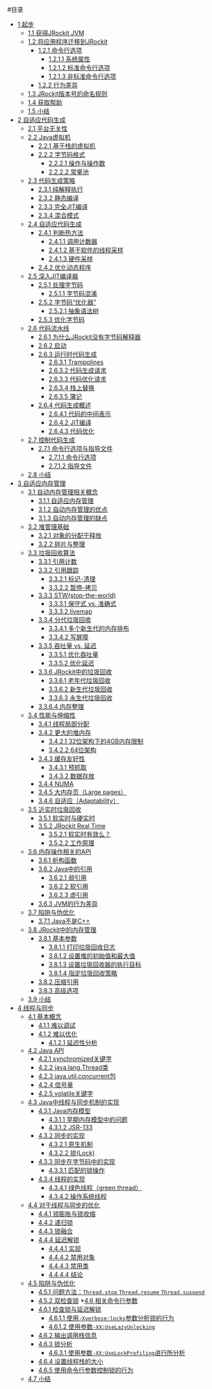 #目录

* [1 起步][1]
    * [1.1 获得JRockit JVM][2]
    * [1.2 将应用程序迁移到JRockit][3]
        * [1.2.1 命令行选项][4]
            * [1.2.1.1 系统属性][5]
            * [1.2.1.2 标准命令行选项][6]
            * [1.2.1.3 非标准命令行选项][7]
        * [1.2.2 行为差异][8]
    * [1.3 JRockit版本号的命名规则][9]
    * [1.4 获取帮助][10]
    * [1.5 小结][11]
* [2 自适应代码生成][12]
    * [2.1 平台无关性][13]
    * [2.2 Java虚拟机][14]
        * [2.2.1 基于栈的虚拟机][15]
        * [2.2.2 字节码格式][16]
            * [2.2.2.1 操作与操作数][17]
            * [2.2.2.2 常量池][18]
    * [2.3 代码生成策略][19]
        * [2.3.1 纯解释执行][20]
        * [2.3.2 静态编译][21]
        * [2.3.3 完全JIT编译][22]
        * [2.3.4 混合模式][23]
    * [2.4 自适应代码生成][24]
        * [2.4.1 判断热方法][25]
            * [2.4.1.1 调用计数器][26]
            * [2.4.1.2 基于软件的线程采样][27]
            * [2.4.1.3 硬件采样][28]
        * [2.4.2 优化动态程序][29]
    * [2.5 深入JIT编译器][30]
        * [2.5.1 处理字节码][31]
            * [2.5.1.1 字节码混淆][32]
        * [2.5.2 字节码“优化器”][33]
            * [2.5.2.1 抽象语法树][34]
        * [2.5.3 优化字节码][35]
    * [2.6 代码流水线][36]
        * [2.6.1 为什么JRockit没有字节码解释器][37]
        * [2.6.2 启动][38]
        * [2.6.3 运行时代码生成][39]
            * [2.6.3.1 Trampolines][40]
            * [2.6.3.2 代码生成请求][41]
            * [2.6.3.3 代码优化请求][42]
            * [2.6.3.4 栈上替换][43]
            * [2.6.3.5 簿记][44]
        * [2.6.4 代码生成概述][45]
            * [2.6.4.1 代码的中间表示][46]
            * [2.6.4.2 JIT编译][47]
            * [2.6.4.3 代码优化][48]
    * [2.7 控制代码生成][49]
        * [2.7.1 命令行选项与指导文件][50]
            * [2.7.1.1 命令行选项][51]
            * [2.7.1.2 指导文件][52]
    * [2.8 小结][53]
* [3 自适应内存管理][54]
    * [3.1 自动内存管理相关概念][55]
        * [3.1.1 自适应内存管理][56]
        * [3.1.2 自动内存管理的优点][57]
        * [3.1.3 自动内存管理的缺点][58]
    * [3.2 堆管理基础][59]
        * [3.2.1 对象的分配于释放][60]
        * [3.2.2 碎片与整理][61]
    * [3.3 垃圾回收算法][62]
        * [3.3.1 引用计数][63]
        * [3.3.2 引用跟踪][64]
            * [3.3.2.1 标记-清理][65]
            * [3.3.2.2 暂停-拷贝][66]
        * [3.3.3 STW(stop-the-world)][67]
            * [3.3.3.1 保守式 vs. 准确式][68]
            * [3.3.3.2 livemap][69]
        * [3.3.4 分代垃圾回收][70]
            * [3.3.4.1 多个新生代的内存排布][71]
            * [3.3.4.2 写屏障][72]
        * [3.3.5 吞吐量 vs. 延迟][73]
            * [3.3.5.1 优化吞吐量][74]
            * [3.3.5.2 优化延迟][75]
        * [3.3.6 JRockit中的垃圾回收][76]
            * [3.3.6.1 老年代垃圾回收][77]
            * [3.3.6.2 新生代垃圾回收][78]
            * [3.3.6.3 永生代垃圾回收][79]
        * [3.3.6.4 内存整理][80]
    * [3.4 性能与伸缩性][81]
        * [3.4.1 线程局部分配][82]
        * [3.4.2 更大的堆内存][83]
            * [3.4.2.1 32位架构下的4GB内存限制][84]
            * [3.4.2.2 64位架构][85]
        * [3.4.3 缓存友好性][86]
            * [3.4.3.1 预抓取][87]
            * [3.4.3.2 数据存放][88]
        * [3.4.4 NUMA][89]
        * [3.4.5 大内存页（Large pages）][90]
        * [3.4.6 自适应（Adaptability）][91]
    * [3.5 近实时垃圾回收][92]
        * [3.5.1 软实时与硬实时][93]
        * [3.5.2 JRockit Real Time][94]
            * [3.5.2.1 软实时有效么？][95]
            * [3.5.2.2 工作原理][96]
    * [3.6 内存操作相关的API][97]
        * [3.6.1 析构函数][98]
        * [3.6.2 Java中的引用][99]
            * [3.6.2.1 弱引用][100]
            * [3.6.2.2 软引用][101]
            * [3.6.2.3 虚引用][102]
        * [3.6.3 JVM的行为差异][103]
    * [3.7 陷阱与伪优化][104]
        * [3.7.1 Java不是C++][105]
    * [3.8 JRockit中的内存管理][106]
        * [3.8.1 基本参数][107]
           * [3.8.1.1 打印垃圾回收日志][108]
           * [3.8.1.2 设置堆的初始值和最大值][109]
           * [3.8.1.3 设置垃圾回收器的执行目标][110]
           * [3.8.1.4 指定垃圾回收策略][111]
        * [3.8.2 压缩引用][112]
        * [3.8.3 高级选项][113]
    * [3.9 小结][114]
* [4 线程与同步][115]
    * [4.1 基本概念][116]
        * [4.1.1 难以调试][117]
        * [4.1.2 难以优化][118]
            * [4.1.2.1 延迟性分析][119]
    * [4.2 Java API][120]
        * [4.2.1 synchromized关键字][121]
        * [4.2.2 java.lang.Thread类][122]
        * [4.2.3 java.util.concurrent包][123]
        * [4.2.4 信号量][124]
        * [4.2.5 volatile关键字][125]
    * [4.3 Java中线程与同步机制的实现][126]
        * [4.3.1 Java内存模型][127]
            * [4.3.1.1 早期内存模型中的问题][128]
            * [4.3.1.2 JSR-133][129]
        * [4.3.2 同步的实现][130]
            * [4.3.2.1 原生机制][131]
            * [4.3.2.2 锁(Lock)][132]
        * [4.3.3 同步在字节码中的实现][133]
            * [4.3.3.1 匹配的锁操作][134]
        * [4.3.4 线程的实现][135]
            * [4.3.4.1 绿色线程（green thread）][136]
            * [4.3.4.2 操作系统线程][137]
    * [4.4 对于线程与同步的优化][138]
        * [4.4.1 锁膨胀与锁收缩][139]
        * [4.4.2 递归锁][140]
        * [4.4.3 锁融合][141]
        * [4.4.4 延迟解锁][142]
            * [4.4.4.1 实现][143]
            * [4.4.4.2 禁用对象][144]
            * [4.4.4.3 禁用类][145]
            * [4.4.4.4 结论][146]
    * [4.5 陷阱与伪优化][147]
        * [4.5.1 问题方法：`Thread.stop` `Thread.resume` `Thread.suspend`][148]
        * [4.5.2 双检查锁][149]
    *[4.6 相关命令行参数][150]
        * [4.6.1 检查锁与延迟解锁][151]
            * [4.6.1.1 使用`-Xverbose:locks`参数分析锁的行为][152]
            * [4.6.1.2 使用参数`-XX:UseLazyUnlocking`][153]
        * [4.6.2 输出调用栈信息][154]
        * [4.6.3 锁分析][155]
            * [4.6.3.1 使用参数`-XX:UseLockProfiling`进行所分析][156]
        * [4.6.4 设置线程栈的大小][157]
        * [4.6.5 使用命令行参数控制锁的行为][158]
    * [4.7 小结][159]




[1]:    ./chap1/1.md                      "1 起步"
[2]:    ./chap1/1.1.md                    "1.1 获得JRockit JVM"
[3]:    ./chap1/1.2.md                    "1.2 将应用程序迁移到JRockit"
[4]:    ./chap1/1.2.md#1.2.1              "1.2.1 命令行选项"
[5]:    ./chap1/1.2.md#1.2.1.1            "1.2.1.1 系统属性"
[6]:    ./chap1/1.2.md#1.2.1.2            "1.2.1.2 标准命令行选项"
[7]:    ./chap1/1.2.md#1.2.1.3            "1.2.1.3 非标准命令行选项"
[8]:    ./chap1/1.2.md#1.2.2              "1.2.2 行为差异"
[9]:    ./chap1/1.3.md                    "1.3 JRockit版本号的命名规则"
[10]:   ./chap1/1.4.md                    "1.4 获取帮助"
[11]:   ./chap1/1.5.md                    "1.5 小结"
[12]:   ./chap2/2.md                      "2 自适应代码生成"
[13]:   ./chap2/2.1.md                    "2.1 平台独立性"
[14]:   ./chap2/2.2.md                    "2.2 Java虚拟机"
[15]:   ./chap2/2.2.md#2.2.1              "2.2.1 基于栈的虚拟机"
[16]:   ./chap2/2.2.md#2.2.2              "2.2.2 字节码格式"
[17]:   ./chap2/2.2.md#2.2.2.1            "2.2.2.1 操作与操作数"
[18]:   ./chap2/2.2.md#2.2.2.2            "2.2.2.2 常量池"
[19]:   ./chap2/2.3.md                    "2.3 代码生成策略"
[20]:   ./chap2/2.3.md#2.3.1              "2.3.1 纯解释执行"
[21]:   ./chap2/2.3.md#2.3.2              "2.3.2 静态编译"
[22]:   ./chap2/2.3.md#2.3.3              "2.3.3 完全静态编译"
[23]:   ./chap2/2.3.md#2.3.4              "2.3.4 混合模式"
[24]:   ./chap2/2.4.md                    "2.4 自适应代码生成"
[25]:   ./chap2/2.4.md#2.4.1              "2.4.1 判断热方法"
[26]:   ./chap2/2.4.md#2.4.1.1            "2.4.1.1 调用计数器"
[27]:   ./chap2/2.4.md#2.4.1.2            "2.4.1.2 基于软件的线程采样"
[28]:   ./chap2/2.4.md#2.4.1.3            "2.4.1.3 硬件采样"
[29]:   ./chap2/2.4.md#2.4.2              "2.4.2 优化动态程序"
[30]:   ./chap2/2.5.md                    "2.5 深入JIT编译器"
[31]:   ./chap2/2.5.md#2.5.1              "2.5.1 处理字节码"
[32]:   ./chap2/2.5.md#2.5.1.1            "2.5.1.1 字节码混淆"
[33]:   ./chap2/2.5.md#2.5.2              "2.5.2 字节码“优化器”"
[34]:   ./chap2/2.5.md#2.5.2.1            "2.5.2.1 抽象语法树"
[35]:   ./chap2/2.5.md#2.5.3              "2.5.3 优化字节码"
[36]:   ./chap2/2.6.md                    "2.6 代码流水线"
[37]:   ./chap2/2.6.md#2.6.1              "2.6.1 为什么JRockit没有字节码解释器"
[38]:   ./chap2/2.6.md#2.6.2              "2.6.2 启动"
[39]:   ./chap2/2.6.md#2.6.3              "2.6.3 运行时代码生成"
[40]:   ./chap2/2.6.md#2.6.3.1            "2.6.3.1 Trampolines"
[41]:   ./chap2/2.6.md#2.6.3.2            "2.6.3.2 代码生成请求"
[42]:   ./chap2/2.6.md#2.6.3.3            "2.6.3.3 代码优化请求"
[43]:   ./chap2/2.6.md#2.6.3.4            "2.6.3.4 栈上替换"
[44]:   ./chap2/2.6.md#2.6.3.5            "2.6.3.5 簿记"
[45]:   ./chap2/2.6.md#2.6.4              "2.6.4 代码生成概述"
[46]:   ./chap2/2.6.md#2.6.4.1            "2.6.4.1 代码的中间表示"
[47]:   ./chap2/2.6.md#2.6.4.2            "2.6.4.2 JIT编译"
[48]:   ./chap2/2.6.md#2.6.4.3            "2.6.4.3 代码优化"
[49]:   ./chap2/2.7.md                    "2.7 控制代码生成"
[50]:   ./chap2/2.7.md#2.7.1              "2.7.1 命令行选项与指导文件"
[51]:   ./chap2/2.7.md#2.7.1.1            "2.7.1.1 命令行选项"
[52]:   ./chap2/2.7.md#2.7.1.2            "2.7.1.2 指导文件"
[53]:   ./chap2/2.8.md                    "2.8 小结"
[54]:   ./chap3/3.md                      "3 自适应内存管理"
[55]:   ./chap3/3.1.md                    "3.1 自动内存管理相关概念"
[56]:   ./chap3/3.1.md#3.1.1              "3.1.1 自适应内存管理"
[57]:   ./chap3/3.1.md#3.1.2              "3.1.2 自适应内存管理的优点"
[58]:   ./chap3/3.1.md#3.1.3              "3.1.3 自适应内存管理的缺点"
[59]:   ./chap3/3.2.md                    "3.2 堆管理基础"
[60]:   ./chap3/3.2.md#3.2.1              "3.2.1 对象的分配于释放"
[61]:   ./chap3/3.2.md#3.2.2              "3.2.2 碎片与整理"
[62]:   ./chap3/3.3.md                    "3.3 垃圾回收算法"
[63]:   ./chap3/3.3.md#3.3.1              "3.3.1 引用计数"
[64]:   ./chap3/3.3.md#3.3.2              "3.3.2 引用跟踪"
[65]:   ./chap3/3.3.md#3.3.2.1            "3.3.2.1 标记-清理"
[66]:   ./chap3/3.3.md#3.3.2.2            "3.3.2.2 暂停-拷贝"
[67]:   ./chap3/3.3.md#3.3.3              "3.3.3 STW(stop-the-world)"
[68]:   ./chap3/3.3.md#3.3.3.1            "3.3.3.1 保守式 vs. 准确式"
[69]:   ./chap3/3.3.md#3.3.3.2            "3.3.3.2 livemap"
[70]:   ./chap3/3.3.md#3.3.4              "3.3.4 分代垃圾回收"
[71]:   ./chap3/3.3.md#3.3.4.1            "3.3.4.1 多个新生代的内存排布"
[72]:   ./chap3/3.3.md#3.3.4.2            "3.3.4.2 写屏障"
[73]:   ./chap3/3.3.md#3.3.5              "3.3.5 吞吐量 vs. 延迟"
[74]:   ./chap3/3.3.md#3.3.5.1            "3.3.5.1 优化吞吐量"
[75]:   ./chap3/3.3.md#3.3.5.2            "3.3.5.2 优化延迟"
[76]:   ./chap3/3.3.md#3.3.6              "3.3.6 JRockit中的垃圾回收"
[77]:   ./chap3/3.3.md#3.3.6.1            "3.3.6.1 老年代垃圾回收"
[78]:   ./chap3/3.3.md#3.3.6.2            "3.3.6.2 新生代垃圾回收"
[79]:   ./chap3/3.3.md#3.3.6.3            "3.3.6.3 永生代垃圾回收"
[80]:   ./chap3/3.3.md#3.3.6.4            "3.3.6.4 内存整理"
[81]:   ./chap3/3.4.md                    "3.4 性能与伸缩性"
[82]:   ./chap3/3.4.md#3.4.1              "3.4.1 线程局部分配"
[83]:   ./chap3/3.4.md#3.4.2              "3.4.2 更大的堆内存"
[84]:   ./chap3/3.4.md#3.4.2.1            "3.4.2.1 32位架构下的4GB内存限制"
[85]:   ./chap3/3.4.md#3.4.2.2            "3.4.2.2 64位架构"
[86]:   ./chap3/3.4.md#3.4.3              "3.4.3 缓存友好性"
[87]:   ./chap3/3.4.md#3.4.3.1            "3.4.3.1 预抓取"
[88]:   ./chap3/3.4.md#3.4.3.2            "3.4.3.2 数据存放"
[89]:   ./chap3/3.4.md#3.4.4              "3.4.4 NUMA"
[90]:   ./chap3/3.4.md#3.4.5              "3.4.5 大内存页（Large pages）"
[91]:   ./chap3/3.4.md#3.4.6              "3.4.6 自适应（Adaptability）"
[92]:   ./chap3/3.5.md                    "3.5 近实时垃圾回收"
[93]:   ./chap3/3.5.md#3.5.1              "3.5.1 软实时与硬实时"
[94]:   ./chap3/3.5.md#3.5.2              "3.5.2 JRockit Real Time"
[95]:   ./chap3/3.5.md#3.5.2.1            "3.5.2.1 软实时有效么？"
[96]:   ./chap3/3.5.md#3.5.2.2            "3.5.2.2 工作原理"
[97]:   ./chap3/3.6.md                    "3.6 内存操作相关的API"
[98]:   ./chap3/3.6.md#3.6.1              "3.6.1 析构函数"
[99]:   ./chap3/3.6.md#3.6.2              "3.6.2 Java中的引用"
[100]:  ./chap3/3.6.md#3.6.2.1            "3.6.2.1 弱引用"
[101]:  ./chap3/3.6.md#3.6.2.2            "3.6.2.2 软引用"
[102]:  ./chap3/3.6.md#3.6.2.3            "3.6.2.3 虚引用"
[103]:  ./chap3/3.6.md#3.6.3              "3.6.3 JVM的行为差异"
[104]:  ./chap3/3.7.md                    "3.7 陷阱与伪优化"
[105]:  ./chap3/3.7.md#3.7.1              "3.7.1 Java不是C++"
[106]:  ./chap3/3.8.md                    "3.8 JRockit中的内存管理"
[107]:  ./chap3/3.8.md#3.8.1              "3.8.1 基本参数"
[108]:  ./chap3/3.8.md#3.8.1.1            "3.8.1.1 打印垃圾回收日志"
[109]:  ./chap3/3.8.md#3.8.1.2            "3.8.1.2 设置堆的初始值和最大值"
[110]:  ./chap3/3.8.md#3.8.1.3            "3.8.1.3 设置垃圾回收器的执行目标"
[111]:  ./chap3/3.8.md#3.8.1.4            "3.8.1.4 指定垃圾回收策略"
[112]:  ./chap3/3.8.md#3.8.2              "3.8.2 压缩引用"
[113]:  ./chap3/3.8.md#3.8.3              "3.8.3 高级选项"
[114]:  ./chap3/3.9.md                    "3.9 小结"
[115]:  ./chap4/4.md                      "4 线程与同步"
[116]:  ./chap4/4.1.md                    "4.1 基本概念"
[117]:  ./cgap4/4.1.md#4.1.1              "4.1.1 难以调试"
[118]:  ./chap4/4.1.md#4.1.2              "4.1.2 难以优化"
[119]:  ./chap4/4.1.md#4.1.2.1            "4.1.2.1 延迟分析"
[120]:  ./chap4/4.2.md                    "4.2 Java API"
[121]:  ./chap4/4.2.md#4.2.1              "4.2.1 synchronized关键字"
[122]:  ./chap4/4.2.md#4.2.2              "4.2.2 java.lang.Thread类"
[123]:  ./chap4/4.2.md#4.2.3              "4.2.3 java.util.concurrent包"
[124]:  ./chap4/4.2.md#4.2.4              "4.2.4 信号量"
[125]:  ./chap4/4.2.md#4.2.5              "4.2.5 volatile关键字"
[126]:  ./chap4/4.3.md                    "4.3 Java中线程与同步机制的实现"
[127]:  ./chap4/4.3.md#4.3.1              "4.3.1 Java内存模型"
[128]:  ./chap4/4.3.md#4.3.1.1            "4.3.1.1 早期内存模型中的问题"
[129]:  ./chap4/4.3.md#4.3.1.2            "4.3.1.2 JSR-133"
[130]:  ./chap4/4.3.md#4.3.2              "4.3.2 同步的实现"
[131]:  ./chap4/4.3.md#4.3.2.1            "4.3.2.1 原生机制"
[132]:  ./chap4/4.3.md#4.3.2.2            "4.3.2.2 锁(Lock)"
[133]:  ./chap4/4.3.md#4.3.3              "4.3.3 同步在字节码中的实现"
[134]:  ./chap4/4.3.md#4.3.3.1            "4.3.3.1 匹配的锁操作"
[135]:  ./chap4/4.3.md#4.3.4              "4.3.4 线程的实现"
[136]:  ./chap4/4.3.md#4.3.4.1            "4.3.4.1 绿色线程（green thread）"
[137]:  ./chap4/4.3.md#4.3.4.2            "4.3.4.2 操作系统线程"
[138]:  ./chap4/4.4.md                    "4.4 对于线程与同步的优化"
[139]:  ./chap4/4.4.md#4.4.1              "4.4.1 锁膨胀与锁收缩"
[140]:  ./chap4/4.4.md#4.4.2              "4.4.2 递归锁"
[141]:  ./chap4/4.4.md#4.4.3              "4.4.3 锁融合"
[142]:  ./chap4/4.4.md#4.4.4              "4.4.4 延迟解锁"
[143]:  ./chap4/4.4.md#4.4.4.1            "4.4.4.1 实现"
[144]:  ./chap4/4.4.md#4.4.4.2            "4.4.4.2 禁用对象"
[145]:  ./chap4/4.4.md#4.4.4.3            "4.4.4.3 禁用类"
[146]:  ./chap4/4.4.md#4.4.4.4            "4.4.4.4 结论"
[147]:  ./chap4/4.5.md                    "4.5 陷阱与伪优化"
[148]:  ./chap4/4.5.md#4.5.1              "4.5.1 问题方法：`Thread.stop` `Thread.resume` `Thread.suspend`"
[149]:  ./chap4/4.5.md#4.5.2              "4.5.2 双检查锁"
[150]:  ./chap4/4.6.md                    "4.6 相关命令行参数"
[151]:  ./chap4/4.6.md#4.6.1              "4.6.1 检查锁与延迟解锁"
[152]:  ./chap4/4.6.md#4.6.1.1            "4.6.1.1 使用`-Xverbose:locks`参数分析锁的行为"
[153]:  ./chap4/4.6.md#4.6.1.2            "4.6.1.2 使用参数`-XX:UseLazyUnlocking`"
[154]:  ./chap4/4.6.md#4.6.2              "4.6.2 输出调用栈信息"
[155]:  ./chap4/4.6.md#4.6.3              "4.6.3 锁分析"
[156]:  ./chap4/4.6.md#4.6.3.1            "4.6.3.1 使用参数`-XX:UseLockProfiling`进行所分析"
[157]:  ./chap4/4.6.md#4.6.4              "4.6.4 设置线程栈的大小"
[158]:  ./chap4/4.6.md#4.6.5              "4.6.5 使用命令行参数控制锁的行为"
[159]:  ./chap4/4.7.md                    "4.7 小结"